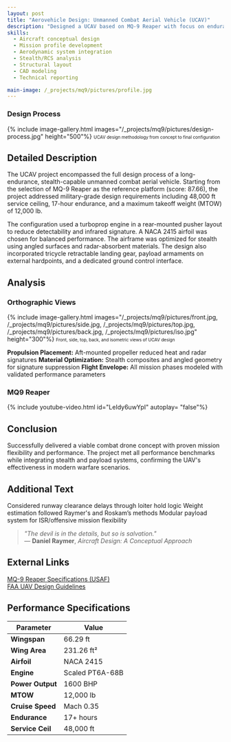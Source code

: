 ```yaml
---
layout: post
title: "Aerovehicle Design: Unmanned Combat Aerial Vehicle (UCAV)"
description: "Designed a UCAV based on MQ-9 Reaper with focus on endurance, stealth, and payload delivery. Meets military-grade specifications through strategic aerodynamic and propulsion design."
skills: 
  - Aircraft conceptual design
  - Mission profile development
  - Aerodynamic system integration
  - Stealth/RCS analysis
  - Structural layout
  - CAD modeling
  - Technical reporting

main-image: /_projects/mq9/pictures/profile.jpg
---
```


### Design Process
{% include image-gallery.html images="/_projects/mq9/pictures/design-process.jpg" height="500"%}
<span style="font-size: 10px">UCAV design methodology from concept to final configuration</span>  

## Detailed Description
The UCAV project encompassed the full design process of a long-endurance, stealth-capable unmanned combat aerial vehicle. Starting from the selection of MQ-9 Reaper as the reference platform (score: 87.66), the project addressed military-grade design requirements including 48,000 ft service ceiling, 17-hour endurance, and a maximum takeoff weight (MTOW) of 12,000 lb.

The configuration used a turboprop engine in a rear-mounted pusher layout to reduce detectability and infrared signature. A NACA 2415 airfoil was chosen for balanced performance. The airframe was optimized for stealth using angled surfaces and radar-absorbent materials. The design also incorporated tricycle retractable landing gear, payload armaments on external hardpoints, and a dedicated ground control interface.

## Analysis
### Orthographic Views
{% include image-gallery.html images="/_projects/mq9/pictures/front.jpg, /_projects/mq9/pictures/side.jpg, /_projects/mq9/pictures/top.jpg, /_projects/mq9/pictures/back.jpg, /_projects/mq9/pictures/iso.jpg" height="300"%}
<span style="font-size: 10px">Front, side, top, back, and isometric views of UCAV design</span>  

 **Propulsion Placement:** Aft-mounted propeller reduced heat and radar signatures
 **Material Optimization:** Stealth composites and angled geometry for signature suppression
 **Flight Envelope:** All mission phases modeled with validated performance parameters

### MQ9 Reaper
{% include youtube-video.html id="LeIdy6uwYpI" autoplay= "false"%}

## Conclusion
Successfully delivered a viable combat drone concept with proven mission flexibility and performance. The project met all performance benchmarks while integrating stealth and payload systems, confirming the UAV's effectiveness in modern warfare scenarios.

## Additional Text
 Considered runway clearance delays through loiter hold logic
 Weight estimation followed Raymer's and Roskam’s methods
 Modular payload system for ISR/offensive mission flexibility

> *"The devil is in the details, but so is salvation."*  
> — **Daniel Raymer**, *Aircraft Design: A Conceptual Approach*

## External Links
[MQ-9 Reaper Specifications (USAF)](https://www.af.mil/About-Us/Fact-Sheets/Display/Article/104470/mq-9-reaper/)  
[FAA UAV Design Guidelines](https://www.faa.gov/uas)

## Performance Specifications

| Parameter        | Value                 |
|------------------|-----------------------|
| **Wingspan**     | 66.29 ft             |
| **Wing Area**    | 231.26 ft²           |
| **Airfoil**      | NACA 2415            |
| **Engine**       | Scaled PT6A-68B      |
| **Power Output** | 1600 BHP             |
| **MTOW**         | 12,000 lb            |
| **Cruise Speed** | Mach 0.35            |
| **Endurance**    | 17+ hours            |
| **Service Ceil** | 48,000 ft            |
